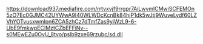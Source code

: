 https://download937.mediafire.com/rrtvxvjf9rrgpr7AiLwvmlCMwiSCFEMOn5zO7Ec0GJMC42UYWwA9I40WLWDcKcnBk84hjP1dk5wJtj9WuveLydf60LZVhYOTvusxwmlpn6ZCA5zhCz7dTmfZas9yiWzL9-6-UbE9fmkwpECIMztCZbEFFiNv--s0MEwEZu0OvU_8tvo/pslb9zxe69rzubc/sd.dll
